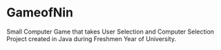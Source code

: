 # GameofNin
Small Computer Game that takes User Selection and Computer Selection
  Project created in Java during Freshmen Year of University. 
